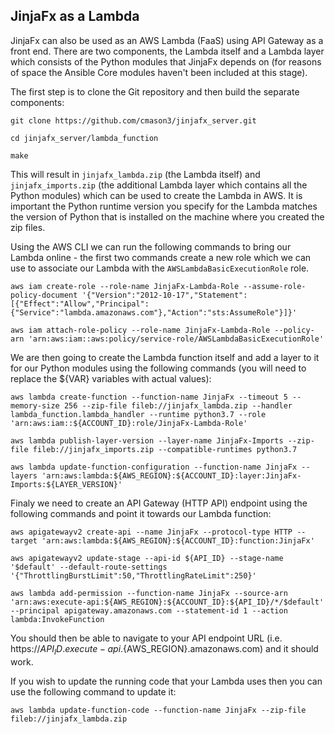 ## JinjaFx as a Lambda

JinjaFx can also be used as an AWS Lambda (FaaS) using API Gateway as a front end. There are two components, the Lambda itself and a Lambda layer which consists of the Python modules that JinjaFx depends on (for reasons of space the Ansible Core modules haven't been included at this stage).

The first step is to clone the Git repository and then build the separate components:

```
git clone https://github.com/cmason3/jinjafx_server.git

cd jinjafx_server/lambda_function

make
```

This will result in `jinjafx_lambda.zip` (the Lambda itself) and `jinjafx_imports.zip` (the additional Lambda layer which contains all the Python modules) which can be used to create the Lambda in AWS. It is important the Python runtime version you specify for the Lambda matches the version of Python that is installed on the machine where you created the zip files.

Using the AWS CLI we can run the following commands to bring our Lambda online - the first two commands create a new role which we can use to associate our Lambda with the `AWSLambdaBasicExecutionRole` role.

```
aws iam create-role --role-name JinjaFx-Lambda-Role --assume-role-policy-document '{"Version":"2012-10-17","Statement":[{"Effect":"Allow","Principal":{"Service":"lambda.amazonaws.com"},"Action":"sts:AssumeRole"}]}'

aws iam attach-role-policy --role-name JinjaFx-Lambda-Role --policy-arn 'arn:aws:iam::aws:policy/service-role/AWSLambdaBasicExecutionRole'
```

We are then going to create the Lambda function itself and add a layer to it for our Python modules using the following commands (you will need to replace the ${VAR} variables with actual values):

```
aws lambda create-function --function-name JinjaFx --timeout 5 --memory-size 256 --zip-file fileb://jinjafx_lambda.zip --handler lambda_function.lambda_handler --runtime python3.7 --role 'arn:aws:iam::${ACCOUNT_ID}:role/JinjaFx-Lambda-Role'

aws lambda publish-layer-version --layer-name JinjaFx-Imports --zip-file fileb://jinjafx_imports.zip --compatible-runtimes python3.7

aws lambda update-function-configuration --function-name JinjaFx --layers 'arn:aws:lambda:${AWS_REGION}:${ACCOUNT_ID}:layer:JinjaFx-Imports:${LAYER_VERSION}'
```

Finaly we need to create an API Gateway (HTTP API) endpoint using the following commands and point it towards our Lambda function:

```
aws apigatewayv2 create-api --name JinjaFx --protocol-type HTTP --target 'arn:aws:lambda:${AWS_REGION}:${ACCOUNT_ID}:function:JinjaFx'

aws apigatewayv2 update-stage --api-id ${API_ID} --stage-name '$default' --default-route-settings '{"ThrottlingBurstLimit":50,"ThrottlingRateLimit":250}'

aws lambda add-permission --function-name JinjaFx --source-arn 'arn:aws:execute-api:${AWS_REGION}:${ACCOUNT_ID}:${API_ID}/*/$default' --principal apigateway.amazonaws.com --statement-id 1 --action lambda:InvokeFunction
```

You should then be able to navigate to your API endpoint URL (i.e. https://${API_ID}.execute-api.${AWS_REGION}.amazonaws.com) and it should work.

If you wish to update the running code that your Lambda uses then you can use the following command to update it:

```
aws lambda update-function-code --function-name JinjaFx --zip-file fileb://jinjafx_lambda.zip
```
